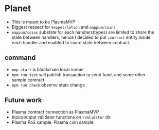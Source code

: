# Planet
- This is meant to be PlasmaMVP
- Biggest respect for `keppel/lotion` and `mappum/coins`
- `mappum/coins` substate for each handlers(types) are limited to share the state between handlers, hence I decided to put `contract` entity inside each handler and enabled to share state between contract.

## command
- `nmp start` is blockchain local runner
- `npm run test` will publish transaction to send fund, and some other sample contract
- `npm run check` observe state change
  
## Future work
- Plasma contract connection as PlasmaMVP
- input/output validator functions on `/validator` dir
- Plasma PoS sample, Plasma coin sample